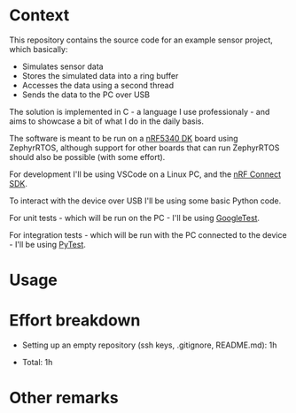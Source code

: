 # Context
This repository contains the source code for an example sensor project, which basically:

- Simulates sensor data
- Stores the simulated data into a ring buffer
- Accesses the data using a second thread
- Sends the data to the PC over USB

The solution is implemented in C - a language I use professionaly - and aims to showcase a bit of what I do in the daily basis.

The software is meant to be run on a [nRF5340 DK](https://www.nordicsemi.com/Products/Development-hardware/nRF5340-DK) board using ZephyrRTOS, although support for other boards that can run ZephyrRTOS should also be possible (with some effort).

For development I'll be using VSCode on a Linux PC, and the [nRF Connect SDK](https://www.nordicsemi.com/Products/Development-software/nRF-Connect-SDK).

To interact with the device over USB I'll be using some basic Python code.

For unit tests - which will be run on the PC - I'll be using [GoogleTest](http://google.github.io/googletest/primer.html).

For integration tests - which will be run with the PC connected to the device - I'll be using [PyTest](https://docs.pytest.org/en/stable/).

# Usage

# Effort breakdown

- Setting up an empty repository (ssh keys, .gitignore, README.md): 1h

- Total: 1h

# Other remarks
